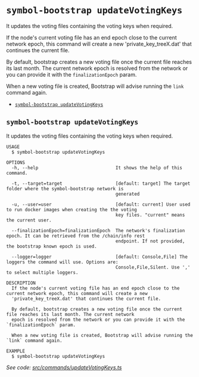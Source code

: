 `symbol-bootstrap updateVotingKeys`
===================================

It updates the voting files containing the voting keys when required.

If the node's current voting file has an end epoch close to the current network epoch, this command will create a new 'private_key_treeX.dat' that continues the current file.

By default, bootstrap creates a new voting file once the current file reaches its last month. The current network epoch is resolved from the network or you can provide it with the `finalizationEpoch` param.

When a new voting file is created, Bootstrap will advise running the `link` command again.

* [`symbol-bootstrap updateVotingKeys`](#symbol-bootstrap-updatevotingkeys)

## `symbol-bootstrap updateVotingKeys`

It updates the voting files containing the voting keys when required.

```
USAGE
  $ symbol-bootstrap updateVotingKeys

OPTIONS
  -h, --help                             It shows the help of this command.

  -t, --target=target                    [default: target] The target folder where the symbol-bootstrap network is
                                         generated

  -u, --user=user                        [default: current] User used to run docker images when creating the the voting
                                         key files. "current" means the current user.

  --finalizationEpoch=finalizationEpoch  The network's finalization epoch. It can be retrieved from the /chain/info rest
                                         endpoint. If not provided, the bootstrap known epoch is used.

  --logger=logger                        [default: Console,File] The loggers the command will use. Options are:
                                         Console,File,Silent. Use ',' to select multiple loggers.

DESCRIPTION
  If the node's current voting file has an end epoch close to the current network epoch, this command will create a new 
  'private_key_treeX.dat' that continues the current file.

  By default, bootstrap creates a new voting file once the current file reaches its last month. The current network 
  epoch is resolved from the network or you can provide it with the `finalizationEpoch` param.

  When a new voting file is created, Bootstrap will advise running the `link` command again.

EXAMPLE
  $ symbol-bootstrap updateVotingKeys
```

_See code: [src/commands/updateVotingKeys.ts](https://github.com/nemneshia/symbol-bootstrap/blob/v2.0.0/src/commands/updateVotingKeys.ts)_
